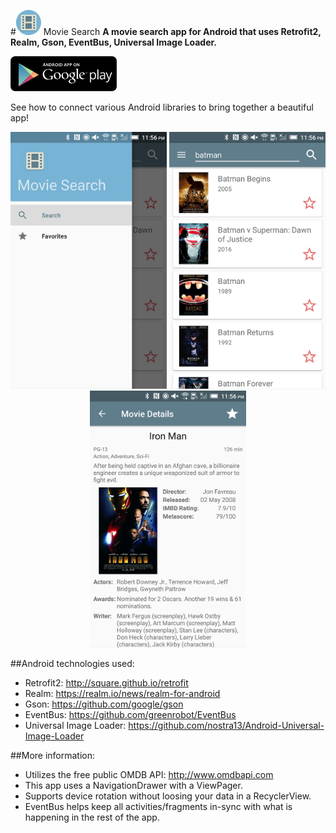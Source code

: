 #<img src="app/src/main/res/mipmap-xhdpi/ic_launcher.png" width="40"/> Movie Search
**A movie search app for Android that uses Retrofit2, Realm, Gson, EventBus, Universal Image Loader.** <br />

<p>
<a href="https://play.google.com/store/apps/details?id=com.romeroz.moviesearch">
<img width="170" alt="google-play" src="screenshots/android_app_on_google_play_badge.png"></a>
</p>

See how to connect various Android libraries to bring together a beautiful app!

<p align="center">
  <img src="screenshots/screenshot_1.png" width="250"/>
  <img src="screenshots/screenshot_2.png" width="250"/>
  <img src="screenshots/screenshot_3.png" width="250"/>
</p>

##Android technologies used:<br />
- Retrofit2: http://square.github.io/retrofit <br />
- Realm: https://realm.io/news/realm-for-android <br />
- Gson: https://github.com/google/gson <br />
- EventBus: https://github.com/greenrobot/EventBus <br />
- Universal Image Loader: https://github.com/nostra13/Android-Universal-Image-Loader <br />

##More information:
- Utilizes the free public OMDB API: http://www.omdbapi.com
- This app uses a NavigationDrawer with a ViewPager. <br />
- Supports device rotation without loosing your data in a RecyclerView. <br />
- EventBus helps keep all activities/fragments in-sync with what is happening in the rest of the app.<br />